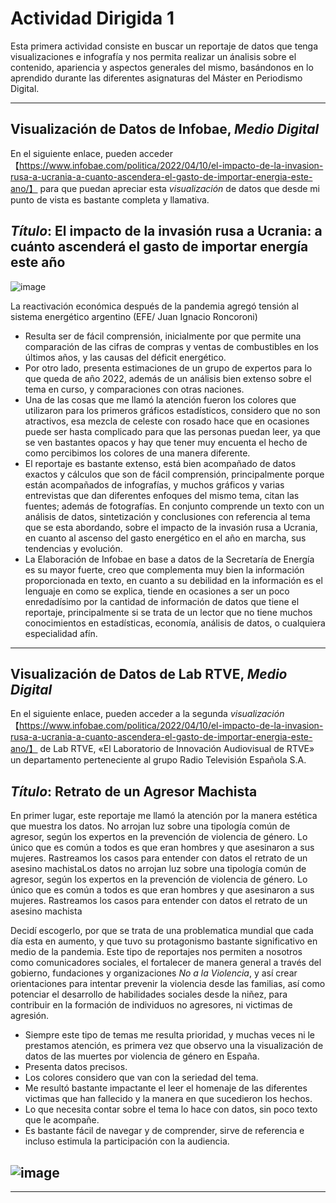 # Actividad Dirigida 1

Esta primera actividad consiste en buscar un reportaje de datos que tenga visualizaciones e infografía y nos permita realizar un ánalisis sobre el contenido, apariencia y aspectos generales del mismo, basándonos en lo aprendido durante las diferentes asignaturas del Máster en Periodismo Digital. 

-----------------------------------------------------------------------------------------------------------------------------------------------------------------------


## Visualización de Datos de Infobae, *Medio Digital*

En el siguiente enlace, pueden acceder 【https://www.infobae.com/politica/2022/04/10/el-impacto-de-la-invasion-rusa-a-ucrania-a-cuanto-ascendera-el-gasto-de-importar-energia-este-ano/】 para que puedan apreciar esta *visualización* de datos que desde mi punto de vista es bastante completa y llamativa. 

## *Título*: El impacto de la invasión rusa a Ucrania: a cuánto ascenderá el gasto de importar energía este año

![image](https://user-images.githubusercontent.com/107210409/173515075-89884367-a627-4367-9d17-c8d4fdd304ed.png)

La reactivación económica después de la pandemia agregó tensión al sistema energético argentino (EFE/ Juan Ignacio Roncoroni)



- Resulta ser de fácil comprensión, inicialmente por que permite una comparación de las cifras de compras y ventas de combustibles en los últimos años, y las causas del déficit energético.
-  Por otro lado, presenta estimaciones de un grupo de expertos para lo que queda de año 2022, además de un análisis bien extenso sobre el tema en curso, y comparaciones con otras naciones. 
- Una de las cosas que me llamó la atención fueron los colores que utilizaron para los primeros gráficos estadísticos, considero que no son atractivos, esa mezcla de celeste con rosado hace que en ocasiones puede ser hasta complicado para que las personas puedan leer, ya que se ven bastantes opacos y hay que tener muy encuenta el hecho de como percibimos los colores de una manera diferente. 
- El reportaje es bastante extenso, está bien acompañado de datos exactos y cálculos que son de fácil comprensión, principalmente porque están acompañados de infografías, y muchos gráficos y varias entrevistas que dan diferentes enfoques del mismo tema, citan las fuentes; además de fotografías. En conjunto comprende un texto con un análisis de datos, sintetización y conclusiones con referencia al tema que se esta abordando, sobre el impacto de la invasión rusa a Ucrania, en cuanto al ascenso del gasto energético en el año en marcha, sus tendencias y evolución.
- La Elaboración de Infobae en base a datos de la Secretaría de Energía es su mayor fuerte, creo que complementa muy bien la información proporcionada en texto, en cuanto a su debilidad en la información es el lenguaje en como se explica, tiende en ocasiones a ser un poco enredadísimo  por la cantidad de información de datos que tiene el reportaje, principalmente si se trata de un lector que no tiene muchos conocimientos en estadísticas, economía, análisis de datos, o cualquiera especialidad afín. 


-----------------------------------------------------------------------------------------------------------------------------------------------------------------------

## Visualización de Datos de Lab RTVE, *Medio Digital*

En el siguiente enlace, pueden acceder a la segunda *visualización* 【https://www.infobae.com/politica/2022/04/10/el-impacto-de-la-invasion-rusa-a-ucrania-a-cuanto-ascendera-el-gasto-de-importar-energia-este-ano/】 de Lab RTVE, «El Laboratorio de Innovación Audiovisual de RTVE» un departamento perteneciente al grupo Radio Televisión Española S.A. 


## *Título*: Retrato de un Agresor Machista


En primer lugar, este reportaje me llamó la atención por la manera estética que muestra los datos. No arrojan luz sobre una tipología común de agresor, según los expertos en la prevención de violencia de género. Lo único que es común a todos es que eran hombres y que asesinaron a sus mujeres. Rastreamos los casos para entender con datos el retrato de un asesino machistaLos datos no arrojan luz sobre una tipología común de agresor, según los expertos en la prevención de violencia de género. Lo único que es común a todos es que eran hombres y que asesinaron a sus mujeres. Rastreamos los casos para entender con datos el retrato de un asesino machista

Decidí escogerlo, por que se trata de una problematica mundial que cada día esta en aumento, y que tuvo su protagonismo bastante significativo en medio de la pandemia. Este tipo de reportajes nos permiten a nosotros como comunicadores sociales, el fortalecer de manera general a través del gobierno, fundaciones y organizaciones *No a la Violencia*, y así crear orientaciones para intentar prevenir la violencia desde las familias, así como potenciar el desarrollo de habilidades sociales desde la niñez, para contribuir en la formación de individuos no agresores, ni victimas de agresión.
- Siempre este tipo de temas me resulta prioridad, y muchas veces ni le prestamos atención, es primera vez que observo una la visualización de datos de las muertes por violencia de género en España.
- Presenta datos precisos.
- Los colores considero que van con la seriedad del tema.
- Me resultó bastante impactante el leer el homenaje de las diferentes victimas que han fallecido y la manera en que sucedieron los hechos.
- Lo que necesita contar sobre el tema lo hace con datos, sin poco texto que le acompañe.
- Es bastante fácil de navegar y de comprender, sirve de referencia e incluso estimula la participación con la audiencia.


![image](https://user-images.githubusercontent.com/107210409/173514565-3b2773d6-751c-4f79-8cea-0896b53e232a.png)
-----------------------------------------------------------------------------------------------------------------------------------------------------------------------
-----------------------------------------------------------------------------------------------------------------------------------------------------------------------




